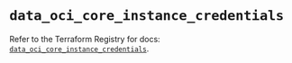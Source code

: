 # `data_oci_core_instance_credentials`

Refer to the Terraform Registry for docs: [`data_oci_core_instance_credentials`](https://registry.terraform.io/providers/hashicorp/oci/7.19.0/docs/data-sources/core_instance_credentials).

